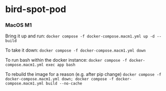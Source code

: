# bird-spot-pod

### MacOS M1

Bring it up and run:
`docker compose -f docker-compose.macm1.yml up -d --build`

To take it down:
`docker compose -f docker-compose.macm1.yml down`

To run bash within the docker instance:
`docker compose -f docker-compose.macm1.yml exec app bash`

To rebuild the image for a reason (e.g. after pip change)
`docker compose -f docker-compose.macm1.yml down; docker compose -f docker-compose.macm1.yml build --no-cache`
